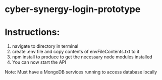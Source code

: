 # cyber-synergy-login-prototype

# Instructions:
1) navigate to directory in terminal
2) create .env file and copy contents of envFileContents.txt to it
3) npm install to produce to get the necessary node modules installed
4) You can now start the API

Note: Must have a MongoDB services running to access database locally
